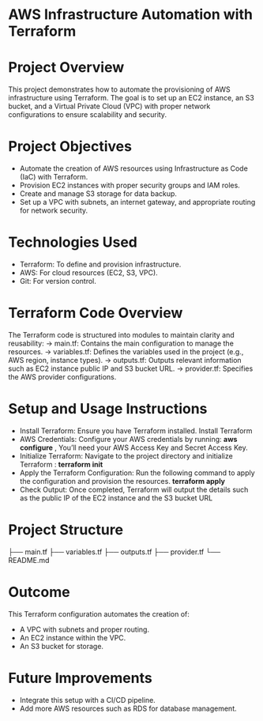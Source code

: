 # AWS Infrastructure Automation with Terraform

# Project Overview
This project demonstrates how to automate the provisioning of AWS infrastructure using Terraform. The goal is to set up an EC2 instance, an S3 bucket, and a Virtual Private Cloud (VPC) with proper network configurations to ensure scalability and security.

# Project Objectives
- Automate the creation of AWS resources using Infrastructure as Code (IaC) with Terraform.
- Provision EC2 instances with proper security groups and IAM roles.
- Create and manage S3 storage for data backup.
-  Set up a VPC with subnets, an internet gateway, and appropriate routing for network security.
 
# Technologies Used
 - Terraform: To define and provision infrastructure.
 - AWS: For cloud resources (EC2, S3, VPC).
 - Git: For version control.
 
# Terraform Code Overview
The Terraform code is structured into modules to maintain clarity and reusability:
-> main.tf: Contains the main configuration to manage the resources.
-> variables.tf: Defines the variables used in the project (e.g., AWS region, instance types).
-> outputs.tf: Outputs relevant information such as EC2 instance public IP and S3 bucket URL.
-> provider.tf: Specifies the AWS provider configurations.
 
# Setup and Usage Instructions
- Install Terraform: Ensure you have Terraform installed. Install Terraform
- AWS Credentials: Configure your AWS credentials by running: **aws configure** , You’ll need your AWS Access Key 
  and Secret Access Key.
- Initialize Terraform: Navigate to the project directory and initialize Terraform : **terraform init**
- Apply the Terraform Configuration: Run the following command to apply the configuration and provision the  resources. **terraform apply**
- Check Output: Once completed, Terraform will output the details such as the public IP of the EC2 instance and the 
  S3 bucket URL
  
# Project Structure
  ├── main.tf
  ├── variables.tf
  ├── outputs.tf
  ├── provider.tf
  └── README.md
  
# Outcome
  This Terraform configuration automates the creation of:
  - A VPC with subnets and proper routing.
  - An EC2 instance within the VPC.
  - An S3 bucket for storage.
  
#  Future Improvements
 - Integrate this setup with a CI/CD pipeline.
 - Add more AWS resources such as RDS for database management.


